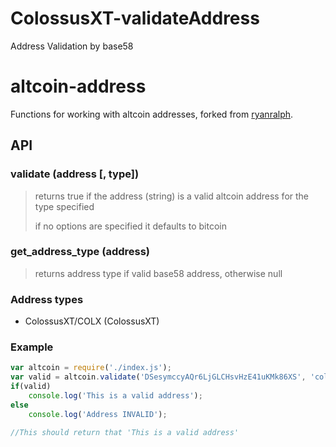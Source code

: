 # ColossusXT-validateAddress
Address Validation by base58

# altcoin-address
Functions for working with altcoin addresses, forked from [ryanralph](https://github.com/ryanralph/altcoin-address/).

## API

### validate (address [, type])

> returns true if the address (string) is a valid altcoin address for the type specified
>
> if no options are specified it defaults to bitcoin

### get_address_type (address)

> returns address type if valid base58 address, otherwise null

### Address types

* ColossusXT/COLX  (ColossusXT)

### Example

```javascript
var altcoin = require('./index.js');
var valid = altcoin.validate('DSesymccyAQr6LjGLCHsvHzE41uKMk86XS', 'colossusxt');
if(valid)
	console.log('This is a valid address');
else
	console.log('Address INVALID');

//This should return that 'This is a valid address'
```
